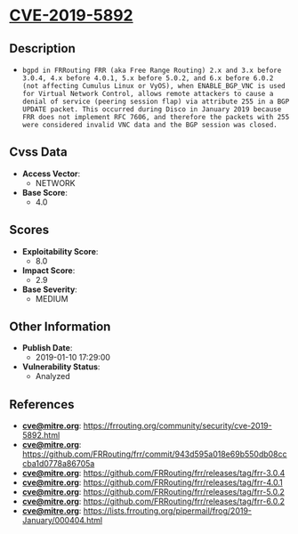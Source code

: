
# [CVE-2019-5892](https://frrouting.org/community/security/cve-2019-5892.html)

## Description

- `bgpd in FRRouting FRR (aka Free Range Routing) 2.x and 3.x before 3.0.4, 4.x before 4.0.1, 5.x before 5.0.2, and 6.x before 6.0.2 (not affecting Cumulus Linux or VyOS), when ENABLE_BGP_VNC is used for Virtual Network Control, allows remote attackers to cause a denial of service (peering session flap) via attribute 255 in a BGP UPDATE packet. This occurred during Disco in January 2019 because FRR does not implement RFC 7606, and therefore the packets with 255 were considered invalid VNC data and the BGP session was closed.`

## Cvss Data

- **Access Vector**:
  - NETWORK
- **Base Score**:
  - 4.0

## Scores

- **Exploitability Score**:
  - 8.0
- **Impact Score**:
  - 2.9
- **Base Severity**:
  - MEDIUM

## Other Information

- **Publish Date**:
  - 2019-01-10 17:29:00
- **Vulnerability Status**:
  - Analyzed

## References

- **cve@mitre.org**: https://frrouting.org/community/security/cve-2019-5892.html
- **cve@mitre.org**: https://github.com/FRRouting/frr/commit/943d595a018e69b550db08cccba1d0778a86705a
- **cve@mitre.org**: https://github.com/FRRouting/frr/releases/tag/frr-3.0.4
- **cve@mitre.org**: https://github.com/FRRouting/frr/releases/tag/frr-4.0.1
- **cve@mitre.org**: https://github.com/FRRouting/frr/releases/tag/frr-5.0.2
- **cve@mitre.org**: https://github.com/FRRouting/frr/releases/tag/frr-6.0.2
- **cve@mitre.org**: https://lists.frrouting.org/pipermail/frog/2019-January/000404.html

